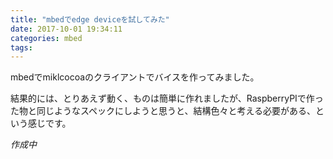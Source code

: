 ```yaml
---
title: "mbedでedge deviceを試してみた"
date: 2017-10-01 19:34:11
categories: mbed
tags:
---
```


mbedでmiklcocoaのクライアントでバイスを作ってみました。

結果的には、とりあえず動く、ものは簡単に作れましたが、RaspberryPIで作った物と同じようなスペックにしようと思うと、結構色々と考える必要がある、という感じです。

_作成中_

<!-- more -->

